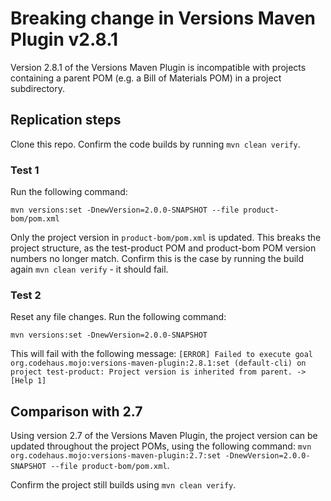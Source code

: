 # Breaking change in Versions Maven Plugin v2.8.1

Version 2.8.1 of the Versions Maven Plugin is incompatible with projects containing a parent POM (e.g. a Bill of Materials POM) in a project subdirectory.

## Replication steps

Clone this repo. Confirm the code builds by running `mvn clean verify`.

### Test 1

Run the following command:

```mvn versions:set -DnewVersion=2.0.0-SNAPSHOT --file product-bom/pom.xml```

Only the project version in `product-bom/pom.xml` is updated. This breaks the project structure, as the test-product POM and product-bom POM version numbers no longer match. Confirm this is the case by running the build again `mvn clean verify` - it should fail.

### Test 2

Reset any file changes. Run the following command:

```mvn versions:set -DnewVersion=2.0.0-SNAPSHOT```

This will fail with the following message: `[ERROR] Failed to execute goal org.codehaus.mojo:versions-maven-plugin:2.8.1:set (default-cli) on project test-product: Project version is inherited from parent. -> [Help 1]`

## Comparison with 2.7

Using version 2.7 of the Versions Maven Plugin, the project version can be updated throughout the project POMs, using the following command: `mvn org.codehaus.mojo:versions-maven-plugin:2.7:set -DnewVersion=2.0.0-SNAPSHOT --file product-bom/pom.xml`.

Confirm the project still builds using `mvn clean verify`.

